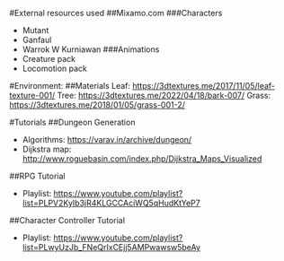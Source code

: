 #External resources used
##Mixamo.com
###Characters
- Mutant
- Ganfaul
- Warrok W Kurniawan
###Animations
- Creature pack
- Locomotion pack

#Environment:
##Materials
Leaf: https://3dtextures.me/2017/11/05/leaf-texture-001/
Tree: https://3dtextures.me/2022/04/18/bark-007/
Grass: https://3dtextures.me/2018/01/05/grass-001-2/

#Tutorials
##Dungeon Generation
- Algorithms: https://varav.in/archive/dungeon/
- Dijkstra map: http://www.roguebasin.com/index.php/Dijkstra_Maps_Visualized

##RPG Tutorial
- Playlist: https://www.youtube.com/playlist?list=PLPV2KyIb3jR4KLGCCAciWQ5qHudKtYeP7

##Character Controller Tutorial
- Playlist: https://www.youtube.com/playlist?list=PLwyUzJb_FNeQrIxCEjj5AMPwawsw5beAy